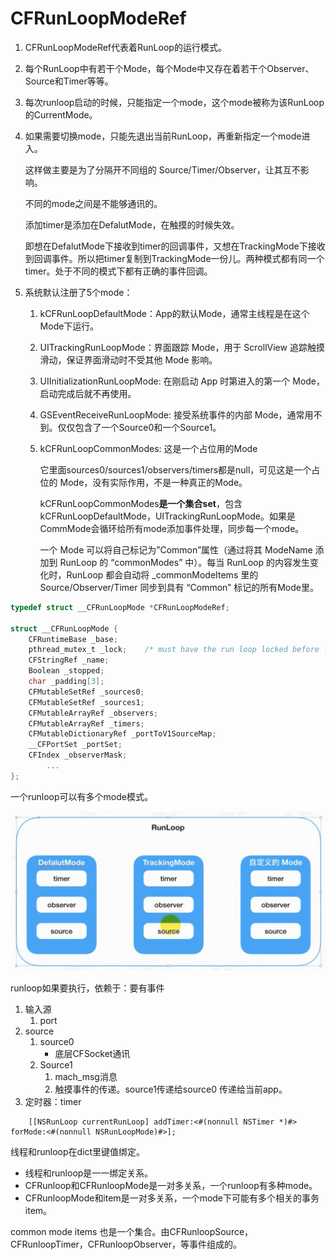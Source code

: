 # CFRunLoopModeRef

1. CFRunLoopModeRef代表着RunLoop的运行模式。

2. 每个RunLoop中有若干个Mode，每个Mode中又存在着若干个Observer、Source和Timer等等。

3. 每次runloop启动的时候，只能指定一个mode，这个mode被称为该RunLoop的CurrentMode。

4. 如果需要切换mode，只能先退出当前RunLoop，再重新指定一个mode进入。

   这样做主要是为了分隔开不同组的 Source/Timer/Observer，让其互不影响。

   不同的mode之间是不能够通讯的。

   添加timer是添加在DefalutMode，在触摸的时候失效。

   即想在DefalutMode下接收到timer的回调事件，又想在TrackingMode下接收到回调事件。所以把timer复制到TrackingMode一份儿。两种模式都有同一个timer。处于不同的模式下都有正确的事件回调。

5. 系统默认注册了5个mode：

   1. kCFRunLoopDefaultMode：App的默认Mode，通常主线程是在这个Mode下运行。

   2. UITrackingRunLoopMode：界面跟踪 Mode，用于 ScrollView 追踪触摸滑动，保证界面滑动时不受其他 Mode 影响。

   3. UIInitializationRunLoopMode: 在刚启动 App 时第进入的第一个 Mode，启动完成后就不再使用。

   4. GSEventReceiveRunLoopMode: 接受系统事件的内部 Mode，通常用不到。仅仅包含了一个Source0和一个Source1。

   5. kCFRunLoopCommonModes: 这是一个占位用的Mode

      它里面sources0/sources1/observers/timers都是null，可见这是一个占位的 Mode，没有实际作用，不是一种真正的Mode。

      kCFRunLoopCommonModes**是一个集合set**，包含kCFRunLoopDefaultMode，UITrackingRunLoopMode。如果是CommMode会循环给所有mode添加事件处理，同步每一个mode。
      
      一个 Mode 可以将自己标记为”Common”属性（通过将其 ModeName 添加到 RunLoop 的 “commonModes” 中）。每当 RunLoop 的内容发生变化时，RunLoop 都会自动将 _commonModeItems 里的 Source/Observer/Timer 同步到具有 “Common” 标记的所有Mode里。


```c
typedef struct __CFRunLoopMode *CFRunLoopModeRef;

struct __CFRunLoopMode {
    CFRuntimeBase _base;
    pthread_mutex_t _lock;    /* must have the run loop locked before locking this */
    CFStringRef _name;
    Boolean _stopped;
    char _padding[3];
    CFMutableSetRef _sources0;
    CFMutableSetRef _sources1;
    CFMutableArrayRef _observers;
    CFMutableArrayRef _timers;
    CFMutableDictionaryRef _portToV1SourceMap;
    __CFPortSet _portSet;
    CFIndex _observerMask;
		...
};
```

一个runloop可以有多个mode模式。

![image-20200917122216923](CFRunLoopModeRef.assets/image-20200917122216923.png)

runloop如果要执行，依赖于：要有事件

1. 输入源
   1. port
2. source
   1. source0 
      - 底层CFSocket通讯
   2. Source1 
      1. mach_msg消息
      2. 触摸事件的传递。source1传递给source0 传递给当前app。
3. 定时器：timer

```
    [[NSRunLoop currentRunLoop] addTimer:<#(nonnull NSTimer *)#> forMode:<#(nonnull NSRunLoopMode)#>];
```

线程和runloop在dict里键值绑定。

- 线程和runloop是一一绑定关系。
- CFRunloop和CFRunloopMode是一对多关系，一个runloop有多种mode。
- CFRunloopMode和item是一对多关系，一个mode下可能有多个相关的事务item。

common mode items 也是一个集合。由CFRunloopSource，CFRunloopTimer，CFRunloopObserver，等事件组成的。